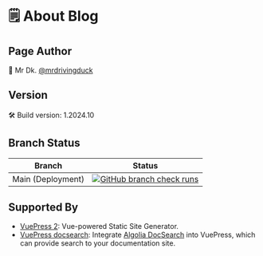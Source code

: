 # 🗒️ About Blog

## Page Author

🦆 Mr Dk. [@mrdrivingduck](https://github.com/mrdrivingduck)

## Version

🛠️ Build version: 1.2024.10

## Branch Status

| Branch            | Status                                                                                                                                                                               |
| ----------------- | ------------------------------------------------------------------------------------------------------------------------------------------------------------------------------------ |
| Main (Deployment) | [![GitHub branch check runs](<https://img.shields.io/github/check-runs/mrdrivingduck/blog/main?logo=github&label=checks%20(main)>)](https://github.com/mrdrivingduck/blog/tree/main) |

## Supported By

- [VuePress 2](https://v2.vuepress.vuejs.org/): Vue-powered Static Site Generator.
- [VuePress docsearch](https://v2.vuepress.vuejs.org/reference/plugin/docsearch.html): Integrate [Algolia DocSearch](https://docsearch.algolia.com/) into VuePress, which can provide search to your documentation site.
